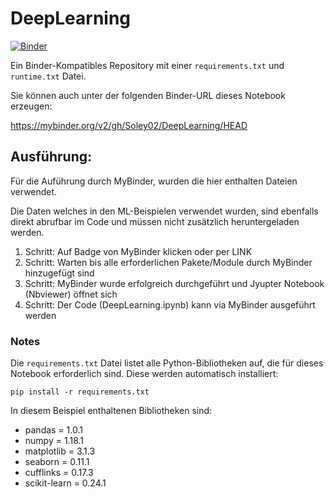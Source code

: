 # DeepLearning

[![Binder](https://mybinder.org/badge_logo.svg)](https://mybinder.org/v2/gh/Soley02/DeepLearning/HEAD)

Ein Binder-Kompatibles Repository mit einer `requirements.txt` und `runtime.txt` Datei.

Sie können auch unter der folgenden Binder-URL dieses Notebook erzeugen:

https://mybinder.org/v2/gh/Soley02/DeepLearning/HEAD

## Ausführung:

Für die Auführung durch MyBinder, wurden die hier enthalten Dateien verwendet.

Die Daten welches in den ML-Beispielen verwendet wurden, sind ebenfalls direkt abrufbar im Code und müssen nicht zusätzlich heruntergeladen werden.

1. Schritt: Auf Badge von MyBinder klicken oder per LINK
2. Schritt: Warten bis alle erforderlichen Pakete/Module durch MyBinder hinzugefügt sind
3. Schritt: MyBinder wurde erfolgreich durchgeführt und Jyupter Notebook (Nbviewer) öffnet sich
4. Schritt: Der Code (DeepLearning.ipynb) kann via MyBinder ausgeführt werden

### Notes

Die `requirements.txt` Datei listet alle Python-Bibliotheken auf, die für dieses Notebook erforderlich sind. Diese werden automatisch installiert:

```
pip install -r requirements.txt
```

In diesem Beispiel enthaltenen Bibliotheken sind:

- pandas = 1.0.1
- numpy = 1.18.1
- matplotlib = 3.1.3
- seaborn = 0.11.1
- cufflinks = 0.17.3
- scikit-learn = 0.24.1
